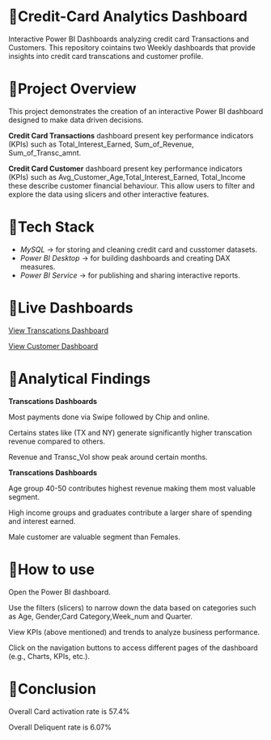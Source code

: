 # 🔗Credit-Card Analytics Dashboard
Interactive Power BI Dashboards analyzing credit card Transactions and Customers.
This repository cointains two Weekly dashboards that provide insights into credit card transcations and customer profile.  
# 🔗Project Overview
This project demonstrates the creation of an interactive Power BI dashboard designed to make data driven decisions.

**Credit Card Transactions** dashboard present key performance indicators (KPIs) such as Total_Interest_Earned, Sum_of_Revenue, Sum_of_Transc_amnt.

**Credit Card Customer** dashboard present key performance indicators (KPIs) such as Avg_Customer_Age,Total_Interest_Earned, Total_Income these describe customer financial behaviour.
This allow users to filter and explore the data using slicers and other interactive features.
# 🔗Tech Stack  
- *MySQL* → for storing and cleaning credit card  and cusstomer datasets.
- *Power BI Desktop* → for building dashboards and creating DAX measures.
- *Power BI Service* → for publishing and sharing interactive reports.
# 🔗Live Dashboards
[View Transcations Dashboard](https://app.powerbi.com/view?r=eyJrIjoiMWRhZWE0NDgtNjJmYi00MjI2LWFiYWItZWFjN2E5NmJkMTViIiwidCI6ImFkODkzZWU5LTU0YWEtNGIzZC05ODNjLTFhNzc3Y2U1YTgxOSJ9&pageName=10974a962c0750880673)

[View Customer Dashboard](https://app.powerbi.com/view?r=eyJrIjoiMWRhZWE0NDgtNjJmYi00MjI2LWFiYWItZWFjN2E5NmJkMTViIiwidCI6ImFkODkzZWU5LTU0YWEtNGIzZC05ODNjLTFhNzc3Y2U1YTgxOSJ9&pageName=0038427c38013a973706)
# 🔗Analytical Findings 
  **Transcations Dashboards**
  
  Most payments done via Swipe followed by Chip and online.
  
  Certains states like (TX and NY) generate significantly higher transcation revenue compared to others.
  
  Revenue and Transc_Vol show peak around certain months.

  **Transcations Dashboards**
  
  Age group 40-50 contributes highest revenue making them most valuable segment.
  
  High income groups and graduates contribute a larger share of spending and interest earned.
  
  Male customer are valuable segment than Females.
# 🔗How to use
  
Open the Power BI dashboard.

Use the filters (slicers) to narrow down the data based on categories such as Age, Gender,Card Category,Week_num and Quarter.

View KPIs (above mentioned) and trends to analyze business performance.

Click on the navigation buttons to access different pages of the dashboard (e.g., Charts, KPIs, etc.).
# 🔗Conclusion 

Overall Card activation rate is 57.4%

Overall Deliquent rate is 6.07%

  
